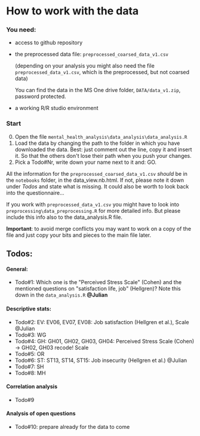 # How to work with the data

### You need:
  - access to github repository
  - the preprocessed data file: `preprocessed_coarsed_data_v1.csv`

    (depending on your analysis you might also need the file `preprocessed_data_v1.csv`, which is the preprocessed, but not coarsed data)

    You can find the data in the MS One drive folder, `DATA/data_v1.zip`, password protected.
  - a working R/R studio environment


### Start   
  0. Open the file `mental_health_analysis\data_analysis\data_analysis.R `
  1. Load the data by changing the path to the folder in which you have downloaded the data. Best: just comment out the line, copy it and insert it. So that the others don't lose their path when you push your changes.
  2. Pick a Todo#Nr, write down your name next to it and: GO.

All the information for the `preprocessed_coarsed_data_v1.csv` *should* be in the `notebooks` folder, in the data_view.nb.html. If not, please note it down under *Todos* and state what is missing. It could also be worth to look back into the questionnaire...

If you work with `preprocessed_data_v1.csv` you might have to look into `preprocessing\data_preprocessing.R` for more detailed info. But please include this info also to the data_analysis.R file.

**Important**: to avoid merge conflicts you may want to work on a copy of the file and just copy your bits and pieces to the main file later.

## Todos:
#### General:
- Todo#1: Which one is the "Perceived Stress Scale" (Cohen) and the mentioned questions on "satisfaction life, job" (Hellgren)? Note this down in the `data_analysis.R` **@Julian**

#### Descriptive stats:
- Todo#2: EV: EV06, EV07, EV08: Job satisfaction (Hellgren et al.), Scale @Julian
- Todo#3: WG
- Todo#4: GH: GH01, GH02, GH03, GH04: Perceived Stress Scale (Cohen) -> GH02, GH03 recode! Scale 
- Todo#5: OR
- Todo#6: ST: ST13, ST14, ST15: Job insecurity (Hellgren et al.) @Julian
- Todo#7: SH
- Todo#8: MH

#### Correlation analysis
- Todo#9

#### Analysis of open questions
- Todo#10: prepare already for the data to come
